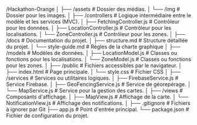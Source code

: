 /Hackathon-Orange
│
├── /assets                         # Dossier des médias.
│   └── /img                        # Dossier pour les images.
│
├── /controllers                    # Logique intermédiaire entre le modèle et les services (MVC).
│   ├── FetchingController.js       # Contrôleur pour les données.
│   ├── LocationController.js       # Contrôleur pour les localisations.
│   └── ZoneController.js           # Contrôleur pour les zones.
│
├── /docs                           # Documentation du projet.
│   ├── structure.md                # Structure détaillée du projet.
│   └── style-guide.md              # Règles de la charte graphique
│
├── /models                         # Modèles de données.
│   ├── LocationModel.js            # Classes ou fonctions pour les localisations.
│   └── ZoneModel.js                # Classes ou fonctions pour les zones.
│
├── /public                         # Fichiers accessibles par le navigateur.
│   ├── index.html                  # Page principale.
│   └── style.css                   # Fichier CSS
│
├── /services                       # Services ou utilitaires logiques.
│   ├── FirebaseService.js          # Service Firebase.
│   ├── GeoFencingService.js        # Service de géorepérage.
│   └── MapService.js               # Service pour la gestion des cartes.
│
├── /views                          # Composants d'affichage.
│   ├── MapView.js                  # Affichage de la carte.
│   └── NotificationView.js         # Affichage des notifications.
│
├── .gitignore                      # Fichiers à ignorer par Git
├── app.js                          # Point d'entrée principal.
└── package.json                    # Fichier de configuration du projet.